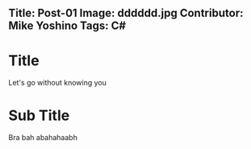 
Title: Post-01
Image: dddddd.jpg
Contributor: Mike Yoshino
Tags: C#
---
# Title

Let's go without knowing you

# Sub Title
Bra bah abahahaabh

<?# Giphy excited-birthday-yeah-yoJC2GnSClbPOkV0eA /?>

